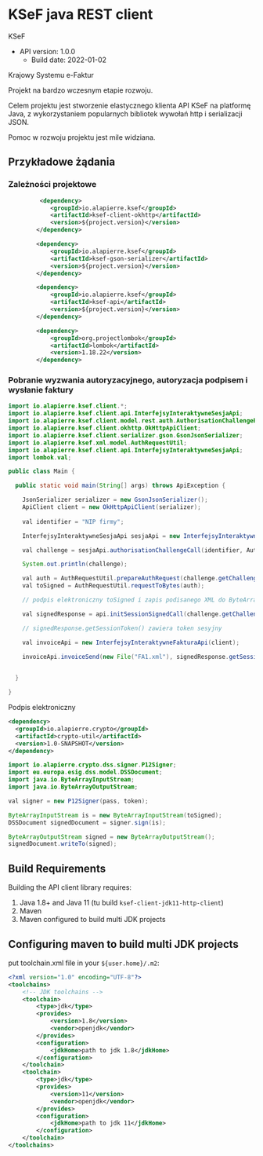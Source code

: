 # KSeF java REST client

KSeF
- API version: 1.0.0
  - Build date: 2022-01-02

Krajowy Systemu e-Faktur

Projekt na bardzo wczesnym etapie rozwoju.

Celem projektu jest stworzenie elastycznego klienta API KSeF na platformę Java, z wykorzystaniem 
popularnych bibliotek wywołań http i serializacji JSON.  

Pomoc w rozwoju projektu jest mile widziana. 

## Przykładowe żądania

### Zależności projektowe

````xml
         <dependency>
            <groupId>io.alapierre.ksef</groupId>
            <artifactId>ksef-client-okhttp</artifactId>
            <version>${project.version}</version>
        </dependency>

        <dependency>
            <groupId>io.alapierre.ksef</groupId>
            <artifactId>ksef-gson-serializer</artifactId>
            <version>${project.version}</version>
        </dependency>

        <dependency>
            <groupId>io.alapierre.ksef</groupId>
            <artifactId>ksef-api</artifactId>
            <version>${project.version}</version>
        </dependency>

        <dependency>
            <groupId>org.projectlombok</groupId>
            <artifactId>lombok</artifactId>
            <version>1.18.22</version>            
        </dependency>
````

### Pobranie wyzwania autoryzacyjnego, autoryzacja podpisem i wysłanie faktury

````java
import io.alapierre.ksef.client.*;
import io.alapierre.ksef.client.api.InterfejsyInteraktywneSesjaApi;
import io.alapierre.ksef.client.model.rest.auth.AuthorisationChallengeRequest;
import io.alapierre.ksef.client.okhttp.OkHttpApiClient;
import io.alapierre.ksef.client.serializer.gson.GsonJsonSerializer;
import io.alapierre.ksef.xml.model.AuthRequestUtil;
import io.alapierre.ksef.client.api.InterfejsyInteraktywneSesjaApi;
import lombok.val;

public class Main {

  public static void main(String[] args) throws ApiException {

    JsonSerializer serializer = new GsonJsonSerializer();
    ApiClient client = new OkHttpApiClient(serializer);
    
    val identifier = "NIP firmy";

    InterfejsyInteraktywneSesjaApi sesjaApi = new InterfejsyInteraktywneSesjaApi(client);

    val challenge = sesjaApi.authorisationChallengeCall(identifier, AuthorisationChallengeRequest.IdentifierType.onip);

    System.out.println(challenge);

    val auth = AuthRequestUtil.prepareAuthRequest(challenge.getChallenge(), identifier);
    val toSigned = AuthRequestUtil.requestToBytes(auth);

    // podpis elektroniczny toSigned i zapis podisanego XML do ByteArrayOutputStream signed 

    val signedResponse = api.initSessionSignedCall(challenge.getChallenge(), identifier, signed.toByteArray());

    // signedResponse.getSessionToken() zawiera token sesyjny

    val invoiceApi = new InterfejsyInteraktywneFakturaApi(client);

    invoiceApi.invoiceSend(new File("FA1.xml"), signedResponse.getSessionToken());

    
  }

}
````

Podpis elektroniczny

````xml
<dependency>
  <groupId>io.alapierre.crypto</groupId>
  <artifactId>crypto-util</artifactId>
  <version>1.0-SNAPSHOT</version>
</dependency>
````

````java
import io.alapierre.crypto.dss.signer.P12Signer;
import eu.europa.esig.dss.model.DSSDocument;
import java.io.ByteArrayInputStream;
import java.io.ByteArrayOutputStream;

val signer = new P12Signer(pass, token);

ByteArrayInputStream is = new ByteArrayInputStream(toSigned);
DSSDocument signedDocument = signer.sign(is);

ByteArrayOutputStream signed = new ByteArrayOutputStream();
signedDocument.writeTo(signed);
````

## Build Requirements

Building the API client library requires:
1. Java 1.8+ and Java 11 (tu build `ksef-client-jdk11-http-client`)
2. Maven
3. Maven configured to build multi JDK projects

## Configuring maven to build multi JDK projects

put toolchain.xml file in your `${user.home}/.m2`:

````xml
<?xml version="1.0" encoding="UTF-8"?>
<toolchains>
    <!-- JDK toolchains -->
    <toolchain>
        <type>jdk</type>
        <provides>
            <version>1.8</version>
            <vendor>openjdk</vendor>
        </provides>
        <configuration>
            <jdkHome>path to jdk 1.8</jdkHome>
        </configuration>
    </toolchain>
    <toolchain>
        <type>jdk</type>
        <provides>
            <version>11</version>
            <vendor>openjdk</vendor>
        </provides>
        <configuration>
            <jdkHome>path to jdk 11</jdkHome>
        </configuration>
    </toolchain>
</toolchains>

````



